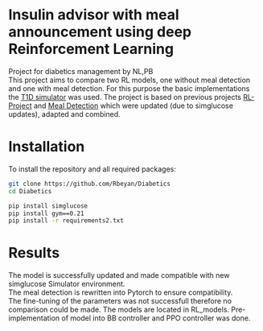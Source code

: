 # Insulin advisor with meal announcement using deep Reinforcement Learning

Project for diabetics management by NL,PB  
This project aims to compare two RL models, one without meal detection and one with meal detection. 
For this purpose the basic implementations the [T1D simulator](https://github.com/jxx123/simglucose) was used. 
The project is based on previous projects [RL-Project](https://github.com/miopp2/diabetes-RL-project/tree/main) and [Meal Detection](https://github.com/bodging/DiabetsTechMeatDetection) which were updated (due to simglucose updates), adapted and combined.

# Installation

To install the repository and all required packages:

```bash
git clone https://github.com/Rbeyan/Diabetics
cd Diabetics

pip install simglucose
pip install gym==0.21
pip install -r requirements2.txt
```
 

# Results

The model is successfully updated and made compatible with new simglucose Simulator environment.   
The meal detection is rewritten into Pytorch to ensure compatibility.    
The fine-tuning of the parameters was not successfull therefore no comparison could be made. The models are located in RL_models. Pre-implementation of model into BB controller and PPO controller was done.



